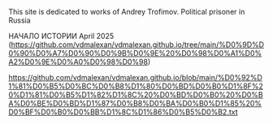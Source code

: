 This site is dedicated to works of Andrey Trofimov. Political prisoner in Russia


НАЧАЛО ИСТОРИИ April 2025 (https://github.com/vdmalexan/vdmalexan.github.io/tree/main/%D0%9D%D0%90%D0%A7%D0%90%D0%9B%D0%9E%20%D0%98%D0%A1%D0%A2%D0%9E%D0%A0%D0%98%D0%98)

https://github.com/vdmalexan/vdmalexan.github.io/blob/main/%D0%92%D1%81%D0%B5%D0%BC%D0%B8%D1%80%D0%BD%D0%B0%D1%8F%20%D1%81%D0%B5%D1%82%D1%8C%20%D0%BD%D0%B0%20%D0%BA%D0%BE%D0%BD%D1%87%D0%B8%D0%BA%D0%B0%D1%85%20%D0%BF%D0%B0%D0%BB%D1%8C%D1%86%D0%B5%D0%B2.txt
